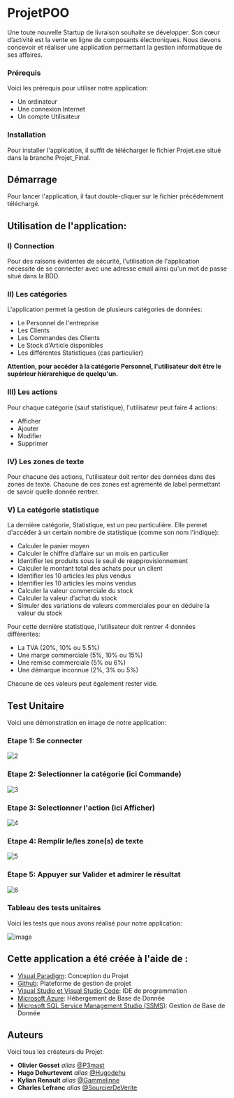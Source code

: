 # ProjetPOO

Une toute nouvelle Startup de livraison souhaite se développer. Son cœur d’activité est la vente en ligne de composants électroniques. Nous devons concevoir et réaliser une application permettant la gestion informatique de ses affaires.

### Prérequis

Voici les prérequis pour utiliser notre application: 

- Un ordinateur
- Une connexion Internet
- Un compte Utilisateur 


### Installation

Pour installer l'application, il suffit de télécharger le fichier Projet.exe situé dans la branche Projet_Final.

## Démarrage

Pour lancer l'application, il faut double-cliquer sur le fichier précédemment téléchargé.

## Utilisation de l'application: 

### I) Connection

Pour des raisons évidentes de sécurité, l'utilisation de l'application nécessite de se connecter avec une adresse email ainsi qu'un mot de passe situé dans la BDD.

### II) Les catégories
L'application permet la gestion de plusieurs catégories de données:
  - Le Personnel de l'entreprise
  - Les Clients
  - Les Commandes des Clients
  - Le Stock d'Article disponibles
  - Les différentes Statistiques (cas particulier)
 
 __Attention, pour accéder à la catégorie Personnel, l'utilisateur doit être le supérieur hiérarchique de quelqu'un.__

### III) Les actions
Pour chaque catégorie (sauf statistique), l'utilisateur peut faire 4 actions:
  - Afficher
  - Ajouter
  - Modifier
  - Supprimer

### IV) Les zones de texte
Pour chacune des actions, l'utilisateur doit renter des données dans des zones de texte. Chacune de ces zones est agrémenté de label permettant de savoir quelle donnée rentrer.

### V) La catégorie statistique
La dernière catégorie, Statistique, est un peu particulière. Elle permet d'accéder à un certain nombre de statistique (comme son nom l'indique):

  - Calculer le panier moyen
  - Calculer le chiffre d’affaire sur un mois en particulier
  - Identifier les produits sous le seuil de réapprovisionnement
  - Calculer le montant total des achats pour un client
  - Identifier les 10 articles les plus vendus
  - Identifier les 10 articles les moins vendus
  - Calculer la valeur commerciale du stock
  - Calculer la valeur d’achat du stock
  - Simuler des variations de valeurs commerciales pour en déduire la valeur du stock

Pour cette dernière statistique, l'utilisateur doit rentrer 4 données différentes:
  - La TVA (20%, 10% ou 5.5%)
  - Une marge commerciale (5%, 10% ou 15%)
  - Une remise commerciale (5% ou 6%)
  - Une démarque inconnue (2%, 3% ou 5%)

Chacune de ces valeurs peut également rester vide.

## Test Unitaire

Voici une démonstration en image de notre application:

### Etape 1: Se connecter

![2](https://user-images.githubusercontent.com/78081509/144502482-c695e396-b20b-4809-8131-10b116e4f0ff.png)

### Etape 2: Selectionner la catégorie (ici Commande)

![3](https://user-images.githubusercontent.com/78081509/144502652-40354654-5710-421f-9f30-a748ac437289.png)

### Etape 3: Selectionner l'action (ici Afficher)

![4](https://user-images.githubusercontent.com/78081509/144502959-da5b818e-f61d-46a4-a4c8-634d5973f70d.png)


### Etape 4: Remplir le/les zone(s) de texte

![5](https://user-images.githubusercontent.com/78081509/144503110-e24d4282-2bce-4f18-99cc-872dbfb32e51.png)

### Etape 5: Appuyer sur Valider et admirer le résultat

![6](https://user-images.githubusercontent.com/78081509/144503176-83dc4a34-8fa6-4646-94a2-e6019fe5b4c5.png)

### Tableau des tests unitaires

Voici les tests que nous avons réalisé pour notre application:

![image](https://user-images.githubusercontent.com/78081509/144584873-613ea224-2fff-484d-990f-433ad7b75a02.png)


## Cette application a été créée à l'aide de :

* [Visual Paradigm](https://www.visual-paradigm.com/): Conception du Projet
* [Github](https://github.com/): Plateforme de gestion de projet
* [Visual Studio et Visual Studio Code](https://visualstudio.microsoft.com/fr/): IDE de programmation
* [Microsoft Azure](https://portal.azure.com/): Hébergement de Base de Donnée
* [Microsoft SQL Service Management Studio (SSMS)](https://docs.microsoft.com/fr-fr/sql/ssms/download-sql-server-management-studio-ssms?view=sql-server-ver15): Gestion de Base de Donnée

## Auteurs
Voici tous les créateurs du Projet:
* **Olivier Gosset** _alias_ [@P3mast](https://github.com/P3mast)
* **Hugo Dehurtevent** _alias_ [@Hugodehu](https://github.com/Hugodehu)
* **Kylian Renault** _alias_ [@Gammelinne](https://github.com/Gammelinne)
* **Charles Lefranc** _alias_ [@SourcierDeVerite](https://github.com/SourcierDeVerite)
